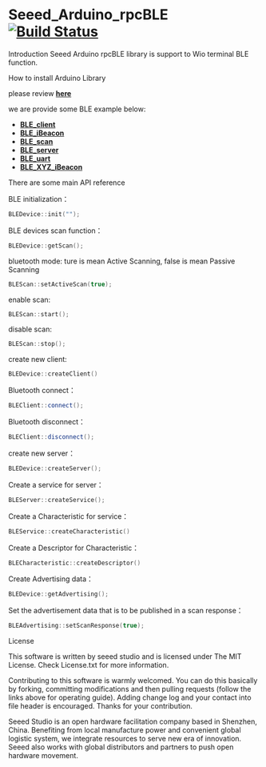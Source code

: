 # Seeed_Arduino_rpcBLE  [![Build Status](https://travis-ci.com/Seeed-Studio/Seeed_Arduino_rpcBLE.svg?branch=master)](https://travis-ci.com/Seeed-Studio/Seeed_Arduino_rpcBLE)
Introduction
Seeed Arduino rpcBLE library is support to Wio terminal BLE function. 

How to install Arduino Library 

please review [**here**](https://wiki.seeedstudio.com/How_to_install_Arduino_Library/)

we are provide some BLE example below:

- [**BLE_client**](https://github.com/Seeed-Studio/Seeed_Arduino_rpcBLE/tree/master/examples/BLE_client)
- [**BLE_iBeacon**](https://github.com/Seeed-Studio/Seeed_Arduino_rpcBLE/tree/master/examples/BLE_iBeacon)
- [**BLE_scan**](https://github.com/Seeed-Studio/Seeed_Arduino_rpcBLE/tree/master/examples/BLE_scan)
- [**BLE_server**](https://github.com/Seeed-Studio/Seeed_Arduino_rpcBLE/tree/master/examples/BLE_server)
- [**BLE_uart**](https://github.com/Seeed-Studio/Seeed_Arduino_rpcBLE/tree/master/examples/BLE_uart)
- [**BLE_XYZ_iBeacon**](https://github.com/Seeed-Studio/Seeed_Arduino_rpcBLE/tree/master/examples/BLE_iBeacon_3Asix)

There are some main API reference

BLE initialization：
```CPP
BLEDevice::init("");
```

BLE devices scan function：
```CPP
BLEDevice::getScan();
```

bluetooth mode: ture is mean Active Scanning, false is mean Passive Scanning
```CPP
BLEScan::setActiveScan(true);
```

enable scan:
```CPP
BLEScan::start();
```

disable scan:
```CPP
BLEScan::stop();
```

create new client:
```CPP
BLEDevice::createClient()
```

Bluetooth connect：
```CPP
BLEClient::connect();
```

Bluetooth disconnect：
```CPP
BLEClient::disconnect();
```

create new server：
```CPP
BLEDevice::createServer();
```

Create a service for server：
```CPP
BLEServer::createService();
```

Create a Characteristic for service：
```CPP
BLEService::createCharacteristic()
```

Create a Descriptor for Characteristic：
```CPP
BLECharacteristic::createDescriptor()
```

Create Advertising data：
```CPP
BLEDevice::getAdvertising();
```
Set the advertisement data that is to be published in a scan response：
```CPP
BLEAdvertising::setScanResponse(true);
```


License

This software is written by seeed studio
and is licensed under The MIT License. Check License.txt for more information.

Contributing to this software is warmly welcomed. You can do this basically by
forking, committing modifications and then pulling requests (follow the links above
for operating guide). Adding change log and your contact into file header is encouraged.
Thanks for your contribution.

Seeed Studio is an open hardware facilitation company based in Shenzhen, China.
Benefiting from local manufacture power and convenient global logistic system,
we integrate resources to serve new era of innovation. Seeed also works with
global distributors and partners to push open hardware movement.






















